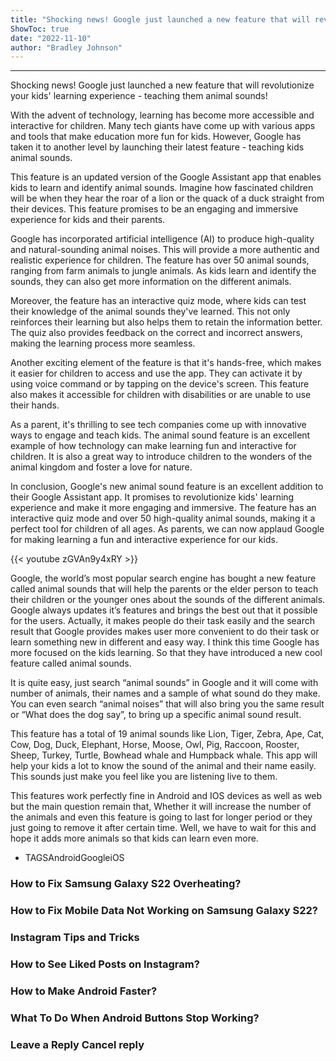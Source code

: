 ```yaml
---
title: "Shocking news! Google just launched a new feature that will revolutionize your kids' learning experience - teaching them animal sounds!"
ShowToc: true 
date: "2022-11-10"
author: "Bradley Johnson"
---
```

*****
Shocking news! Google just launched a new feature that will revolutionize your kids' learning experience - teaching them animal sounds!

With the advent of technology, learning has become more accessible and interactive for children. Many tech giants have come up with various apps and tools that make education more fun for kids. However, Google has taken it to another level by launching their latest feature - teaching kids animal sounds.

This feature is an updated version of the Google Assistant app that enables kids to learn and identify animal sounds. Imagine how fascinated children will be when they hear the roar of a lion or the quack of a duck straight from their devices. This feature promises to be an engaging and immersive experience for kids and their parents.

Google has incorporated artificial intelligence (AI) to produce high-quality and natural-sounding animal noises. This will provide a more authentic and realistic experience for children. The feature has over 50 animal sounds, ranging from farm animals to jungle animals. As kids learn and identify the sounds, they can also get more information on the different animals.

Moreover, the feature has an interactive quiz mode, where kids can test their knowledge of the animal sounds they've learned. This not only reinforces their learning but also helps them to retain the information better. The quiz also provides feedback on the correct and incorrect answers, making the learning process more seamless.

Another exciting element of the feature is that it's hands-free, which makes it easier for children to access and use the app. They can activate it by using voice command or by tapping on the device's screen. This feature also makes it accessible for children with disabilities or are unable to use their hands.

As a parent, it's thrilling to see tech companies come up with innovative ways to engage and teach kids. The animal sound feature is an excellent example of how technology can make learning fun and interactive for children. It is also a great way to introduce children to the wonders of the animal kingdom and foster a love for nature.

In conclusion, Google's new animal sound feature is an excellent addition to their Google Assistant app. It promises to revolutionize kids' learning experience and make it more engaging and immersive. The feature has an interactive quiz mode and over 50 high-quality animal sounds, making it a perfect tool for children of all ages. As parents, we can now applaud Google for making learning a fun and interactive experience for our kids.

{{< youtube zGVAn9y4xRY >}} 



Google, the world’s most popular search engine has bought a new feature called animal sounds that will help the parents or the elder person to teach their children or the younger ones about the sounds of the different animals. Google always updates it’s features and brings the best out that it possible for the users. Actually, it makes people do their task easily and the search result that Google provides makes user more convenient to do their task or learn something new in different and easy way. I think this time Google has more focused on the kids learning. So that they have introduced a new cool feature called animal sounds.
 
It is quite easy, just search “animal sounds” in Google and it will come with number of animals, their names and a sample of what sound do they make. You can even search “animal noises” that will also bring you the same result or “What does the dog say”, to bring up a specific animal sound result.
 
This feature has a total of 19 animal sounds like Lion, Tiger, Zebra, Ape, Cat, Cow, Dog, Duck, Elephant, Horse, Moose, Owl, Pig, Raccoon, Rooster, Sheep, Turkey, Turtle, Bowhead whale and Humpback whale. This app will help your kids a lot to know the sound of the animal and their name easily. This sounds just make you feel like you are listening live to them.
 
This features work perfectly fine in Android and IOS devices as well as web but the main question remain that, Whether it will increase the number of the animals and even this feature is going to last for longer period or they just going to remove it after certain time. Well, we have to wait for this and hope it adds more animals so that kids can learn even more.
 
- TAGSAndroidGoogleiOS

 
### How to Fix Samsung Galaxy S22 Overheating?
 
### How to Fix Mobile Data Not Working on Samsung Galaxy S22?
 
### Instagram Tips and Tricks
 
### How to See Liked Posts on Instagram?
 
### How to Make Android Faster?
 
### What To Do When Android Buttons Stop Working?
 
### Leave a Reply Cancel reply





